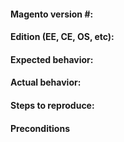 

<!--- Before adding a new issue, please check all closed and existing issues to make sure this is not a duplicate -->


#### Magento version #:

#### Edition (EE, CE, OS, etc):

#### Expected behavior:

#### Actual behavior:

#### Steps to reproduce:

#### Preconditions
<!--- Provide a more detailed information of environment you use -->
<!--- Magento version, tag, HEAD, etc., PHP & MySQL version, etc.. -->


<!--- 
PLEASE NOTE:

We receive multiple emails & support tickets almost daily asking for help. 
In most cases these issues have nothing to do with our extension and mostly 
caused by lack of basic Magento knowledge or not following installation instructions. 

At MagePal, our goal is to develop a wide variety of both free and paid extension 
and due to our limited resources, our main focus are fixing reported bugs and developing 
other great extensions.  

Because of this, we cannot provide free support for our free extensions. 
However, we do offer very affordable support options and/or training. 

For more information visit www.magepal.com or email us at support@magepal.com.
-->
